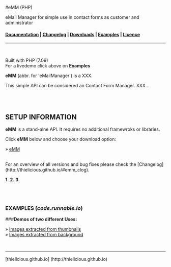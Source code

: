 #eMM (PHP)

eMail Manager for simple use in contact forms as customer and administrator

#### [Documentation](http:thielicious.github.io/#emm_doc) | [Changelog](http:thielicious.github.io/#emm_clog) | [Downloads](http:thielicious.github.io/#emm_dls) | [Examples](http:thielicious.github.io/#emm_demo) | [Licence](http:thielicious.github.io/#emm_lic) ####

---
<br>

Built with PHP (7.09)<br>
For a livedemo click above on **Examples**

**eMM** (abbr. for 'eMailManager') is a XXX.

This simple API can be considered an Contact Form Manager.  XXX...

<br>
<br>

## SETUP INFORMATION

**eMM** is a stand-alne API. It requires no additional framewroks or libraries.

Click **eMM** below and choose your download option:

» [eMM](http://thielicious.github.io/#emm_dls)

<br>
For an overview of all versions and bug fixes please check the [Changelog](http://thielicious.github.io/#emm_clog).

<br>

**1\.** 
**2\.** 
**3\.** 

<br>
<br>

### EXAMPLES (***code.runnable.io***)

###**Demos of two different Uses:**

» [Images extracted from thumbnails](http://codepen.io/thielicious/pen/wzLRvO)<br>
» [Images extracted from background](http://codepen.io/thielicious/pen/YGopzm)<br>

<br>
<hr>
[thielicious.github.io] (http://thielicious.github.io)
